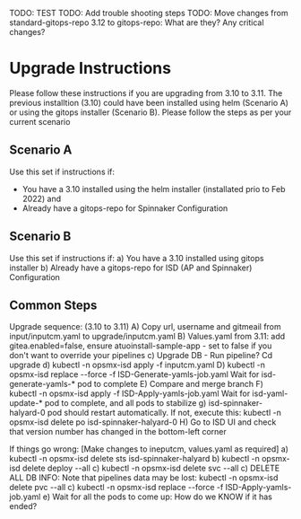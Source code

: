 TODO: TEST 
TODO: Add trouble shooting steps
TODO: Move changes from standard-gitops-repo 3.12 to gitops-repo: What are they? Any critical changes?

# Upgrade Instructions

Please follow these instructions if you are upgrading from 3.10 to 3.11. The previous installtion (3.10) could have been installed using helm (Scenario A) 
or using the gitops installer (Scenario B). Please follow the steps as per your current scenario

## Scenario A
Use this set if instructions if:
- You have a 3.10 installed using the helm installer (installated prio to Feb 2022) and
- Already have a gitops-repo for Spinnaker Configuration

## Scenario B
Use this set if instructions if:
a) You have a 3.10 installed using gitops installer
b) Already have a gitops-repo for ISD (AP and Spinnaker) Configuration

## Common Steps
Upgrade sequence: (3.10 to 3.11)
A) Copy url, username and gitmeail from input/inputcm.yaml to upgrade/inputcm.yaml
B) Values.yaml from 3.11: add gitea.enabled=false, ensure atuoinstall-sample-app - set to false if you don't want to override your pipelines
c) Upgrade DB - Run pipeline?
   Cd upgrade
d) kubectl -n opsmx-isd apply -f inputcm.yaml
D) kubectl -n opsmx-isd replace --force -f ISD-Generate-yamls-job.yaml
   Wait for isd-generate-yamls-* pod to complete
E) Compare and merge branch
F) kubectl -n opsmx-isd apply -f ISD-Apply-yamls-job.yaml
   Wait for isd-yaml-update-* pod to complete, and all pods to stabilize
g) isd-spinnaker-halyard-0 pod should restart automatically. If not, execute this: kubectl -n opsmx-isd  delete po isd-spinnaker-halyard-0
H) Go to ISD UI and check that version number has changed in the bottom-left corner

If things go wrong:
[Make changes to ineputcm, values.yaml as required]
a) kubectl -n opsmx-isd  delete sts isd-spinnaker-halyard
b) kubectl -n opsmx-isd  delete deploy --all
c) kubectl -n opsmx-isd delete svc --all
c) DELETE ALL DB INFO: Note that pipelines data may be lost: kubectl -n opsmx-isd delete pvc --all
c) kubectl -n opsmx-isd replace --force -f ISD-Apply-yamls-job.yaml
e) Wait for all the pods to come up: How do we KNOW if it has ended?
